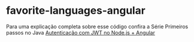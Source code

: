 # favorite-languages-angular

Para uma explicação completa sobre esse código confira a Série Primeiros passos no Java [Autenticação com JWT no Node.js + Angular](https://www.devmedia.com.br/jwt-json-web-tokens/)
